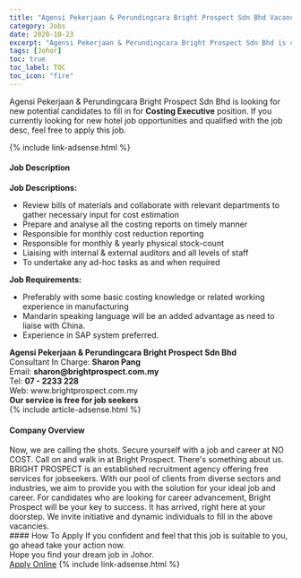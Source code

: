 ```yaml
---
title: "Agensi Pekerjaan & Perundingcara Bright Prospect Sdn Bhd Vacancies Costing Executive" 
category: Jobs 
date: 2020-10-23 
excerpt: "Agensi Pekerjaan & Perundingcara Bright Prospect Sdn Bhd is currently looking for suitable person to fill in the Costing Executive which positioned at Johor" 
tags: [Johor] 
toc: true 
toc_label: TOC 
toc_icon: "fire" 
--- 
```


<p>Agensi Pekerjaan & Perundingcara Bright Prospect Sdn Bhd is looking for new potential candidates to fill in for <b>Costing Executive</b> position. If you currently looking for new hotel job opportunities and qualified with the job desc, feel free to apply this job.
</p>{% include link-adsense.html %} 
<div><div><h4>Job Description</h4></div><div><div><span><div><div><strong>Job Descriptions:</strong></div><ul><li>Review bills of materials and collaborate with relevant departments to gather necessary input for cost estimation</li><li>Prepare and analyse all the costing reports on timely manner</li><li>Responsible for monthly cost reduction reporting</li><li>Responsible for monthly &amp; yearly physical stock-count</li><li>Liaising with internal &amp; external auditors and all levels of staff</li><li>To undertake any ad-hoc tasks as and when required</li></ul><div><strong>Job Requirements:</strong></div><ul><li>Preferably with some basic costing knowledge or related working experience in manufacturing</li><li>Mandarin speaking language will be an added advantage as need to liaise with China.</li><li>Experience in SAP system preferred.</li></ul><div><strong>Agensi Pekerjaan &amp; Perundingcara Bright Prospect Sdn Bhd</strong><div>Consultant In Charge: <strong>Sharon Pang</strong></div><div>Email: <strong>sharon@brightprospect.com.my</strong><br>Tel: <strong>07 - 2233 228</strong><br>Web: www.brightprospect.com.my</div><strong>Our service is free for job seekers</strong></div></div></span></div></div></div> 
{% include article-adsense.html %} 
<div><div><h4>Company Overview</h4></div><div><div><span><div><div>Now, we are calling the shots. Secure yourself with a job and career at NO COST. Call on and walk in at Bright Prospect. There's something about us. BRIGHT PROSPECT is an established recruitment agency offering free services for jobseekers. With our pool of clients from diverse sectors and industries, we aim to provide you with the solution for your ideal job and career. For candidates who are looking for career advancement, Bright Prospect will be your key to success. It has arrived, right here at your doorstep. We invite initiative and dynamic individuals to fill in the above vacancies.</div></div></span></div></div></div> 
#### How To Apply 
If you confident and feel that this job is suitable to you, go ahead take your action now. <br/> 
Hope you find your dream job in Johor. <br/> 
<a href="https://www.jobstreet.com.my/en/job/costing-executive-4410476?jobId=jobstreet-my-job-4410476" class="btn btn--info" target="_blank" rel="nofollow noopenner">Apply Online</a> 
{% include link-adsense.html %} 